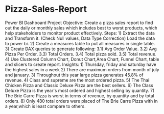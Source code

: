 # Pizza-Sales-Report
Power BI Dashboard
Project Objective: Create a pizza sales report to find out the daily or monthly sales which includes best to worst products, which help stakeholders to monitor product effectively.
Steps: 1) Extract the data and Transform it. (Check Null values, Data Type Correction) Load the data to power bi.
       2) Create a measures table to put all measures in single table.
       3) Create DAX queries to generate following:
          3.1) Avg Order Value.
          3.2) Avg Pizza Per Order.
          3.3) Total Orders.
          3.4) Total pizza sold.
          3.5) Total revenue.
       4) Use Clustered Column Chart, Donut Chart,Area Chart, Funnel Chart, table and slicers to create report.
Insights: 1) Thursday, friday and saturday have the highest sales in a week
          2) There are maximum orders from month of july and january.
          3) Throughout this year large pizza generates 45.8% of revenue.
          4) Class and supreme are the most ordered pizza.
          5) The Thai Chicken Pizza and Classic Deluxe Pizza are the best sellers.
          6) The Class Deluxe Pizza is the year's most ordered and highest selling by quantity.
          7) The Brie Carre Pizza is worst in terms of revenue, by quantity and by total orders.
          8) Only 480 total orders were placed of The Brie Carre Pizza with in a year,which is least compare to others. 
